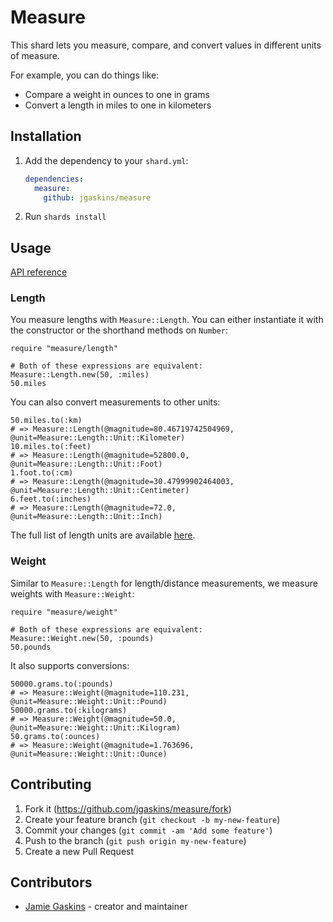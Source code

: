 # Measure

This shard lets you measure, compare, and convert values in different units of measure.

For example, you can do things like:
- Compare a weight in ounces to one in grams
- Convert a length in miles to one in kilometers

## Installation

1. Add the dependency to your `shard.yml`:

   ```yaml
   dependencies:
     measure:
       github: jgaskins/measure
   ```

2. Run `shards install`

## Usage

[API reference](https://jgaskins.dev/measure)

### Length

You measure lengths with `Measure::Length`. You can either instantiate it with the constructor or the shorthand methods on `Number`:

```crystal
require "measure/length"

# Both of these expressions are equivalent:
Measure::Length.new(50, :miles)
50.miles
```

You can also convert measurements to other units:

```crystal
50.miles.to(:km)
# => Measure::Length(@magnitude=80.46719742504969, @unit=Measure::Length::Unit::Kilometer)
10.miles.to(:feet)
# => Measure::Length(@magnitude=52800.0, @unit=Measure::Length::Unit::Foot)
1.foot.to(:cm)
# => Measure::Length(@magnitude=30.47999902464003, @unit=Measure::Length::Unit::Centimeter)
6.feet.to(:inches)
# => Measure::Length(@magnitude=72.0, @unit=Measure::Length::Unit::Inch)
```

The full list of length units are available [here](https://jgaskins.dev/measure/Measure/Length/Unit.html).

### Weight

Similar to `Measure::Length` for length/distance measurements, we measure weights with `Measure::Weight`:

```crystal
require "measure/weight"

# Both of these expressions are equivalent:
Measure::Weight.new(50, :pounds)
50.pounds
```

It also supports conversions:

```crystal
50000.grams.to(:pounds)
# => Measure::Weight(@magnitude=110.231, @unit=Measure::Weight::Unit::Pound)
50000.grams.to(:kilograms)
# => Measure::Weight(@magnitude=50.0, @unit=Measure::Weight::Unit::Kilogram)
50.grams.to(:ounces)
# => Measure::Weight(@magnitude=1.763696, @unit=Measure::Weight::Unit::Ounce)

```

## Contributing

1. Fork it (<https://github.com/jgaskins/measure/fork>)
2. Create your feature branch (`git checkout -b my-new-feature`)
3. Commit your changes (`git commit -am 'Add some feature'`)
4. Push to the branch (`git push origin my-new-feature`)
5. Create a new Pull Request

## Contributors

- [Jamie Gaskins](https://github.com/jgaskins) - creator and maintainer
